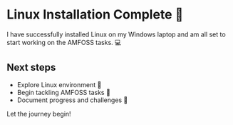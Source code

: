 # Linux Installation Complete 🎉

 I have successfully installed Linux on my Windows laptop and am all set to start working on the AMFOSS tasks. 💻

## Next steps
- Explore Linux environment 🐧  
- Begin tackling AMFOSS tasks 🚀  
- Document progress and challenges 📘
  
Let the journey begin!
